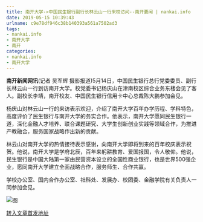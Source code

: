 ```yaml
---
title: 南开大学->中国民生银行副行长林云山一行来校访问--南开要闻 | nankai.info
date: 2019-05-15 10:39:43
urlname: c9e78df946c38b140393a561a7502ad3
tags: 
- nankai.info
- 南开大学
- 南开
categories:
- nankai.info
- 南开大学
---
```



**南开新闻网讯**(记者 吴军辉 摄影报道)5月14日，中国民生银行总行党委委员、副行长林云山一行到访南开大学。校党委书记杨庆山在津南校区综合业务东楼会见了客人。副校长李靖，南开校友、中国民生银行信用卡中心总裁陈大鹏参加会见。

杨庆山对林云山一行的来访表示欢迎，介绍了南开大学百年办学历程、学科特色，高度评价了民生银行与南开大学的务实合作。他表示，南开大学愿同民生银行一道，深化金融人才培养、联合课题研究、大学生创新创业实践等领域合作，为推进产教融合，服务国家战略作出新的贡献。

林云山对南开大学的热情接待表示感谢，向南开大学即将到来的百年校庆表示祝贺。他说，南开大学是学府北辰，百年来躬耕教育、爱国报国，令人敬仰。他说，民生银行是中国大陆第一家由民营资本设立的全国性商业银行，也是世界500强企业，愿同南开大学建立全面战略合作，服务师生、合作共赢。

学校办公室、国内合作办公室、社科处、发展办、校团委、金融学院有关负责人一同参加会见。



![图](http://news.nankai.edu.cn/pic/0/00/35/48/354864_636093.jpg)

[转入文章首发地址](http://news.nankai.edu.cn/nkyw/system/2019/05/15/000451495.shtml)